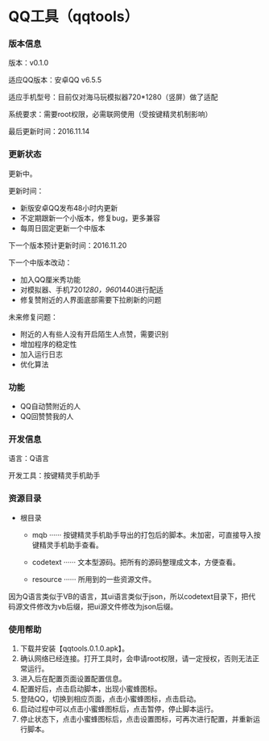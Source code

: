 # QQ工具（qqtools）

### 版本信息

版本：v0.1.0

适应QQ版本：安卓QQ v6.5.5

适应手机型号：目前仅对海马玩模拟器720*1280（竖屏）做了适配

系统要求：需要root权限，必需联网使用（受按键精灵机制影响）

最后更新时间：2016.11.14

### 更新状态

更新中。

更新时间：

- 新版安卓QQ发布48小时内更新
- 不定期跟新一个小版本，修复bug，更多兼容
- 每周日固定更新一个中版本

下一个版本预计更新时间：2016.11.20

下一个中版本改动：

- 加入QQ厘米秀功能
- 对模拟器、手机720*1280，960*1440进行配适
- 修复赞附近的人界面底部需要下拉刷新的问题

未来修复问题：

- 附近的人有些人没有开启陌生人点赞，需要识别
- 增加程序的稳定性
- 加入运行日志
- 优化算法

### 功能

- QQ自动赞附近的人
- QQ回赞赞我的人

### 开发信息

语言：Q语言

开发工具：按键精灵手机助手

### 资源目录

* 根目录

  * mqb ······ 按键精灵手机助手导出的打包后的脚本。未加密，可直接导入按键精灵手机助手查看。

  * codetext ······ 文本型源码。把所有的源码整理成文本，方便查看。

  * resource ······ 所用到的一些资源文件。

因为Q语言类似于VB的语言，其ui语言类似于json，所以codetext目录下，把代码源文件修改为vb后缀，把ui源文件修改为json后缀。

### 使用帮助

1. 下载并安装【qqtools.0.1.0.apk】。
2. 确认网络已经连接。打开工具时，会申请root权限，请一定授权，否则无法正常运行。
3. 进入后在配置页面设置配置信息。
4. 配置好后，点击启动脚本，出现小蜜蜂图标。
5. 登陆QQ，切换到相应页面，点击小蜜蜂图标，点击启动。
6. 启动过程中可以点击小蜜蜂图标后，点击暂停，停止脚本运行。
7. 停止状态下，点击小蜜蜂图标后，点击设置图标，可再次进行配置，并重新运行脚本。
